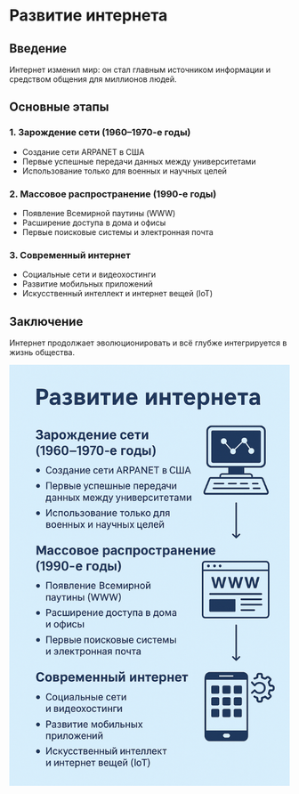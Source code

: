 # Развитие интернета

## Введение
Интернет изменил мир: он стал главным источником информации и средством общения для миллионов людей.

## Основные этапы

### 1. Зарождение сети (1960–1970-е годы)
- Создание сети ARPANET в США
- Первые успешные передачи данных между университетами
- Использование только для военных и научных целей

### 2. Массовое распространение (1990-е годы)
- Появление Всемирной паутины (WWW)
- Расширение доступа в дома и офисы
- Первые поисковые системы и электронная почта

### 3. Современный интернет
- Социальные сети и видеохостинги
- Развитие мобильных приложений
- Искусственный интеллект и интернет вещей (IoT)

## Заключение
Интернет продолжает эволюционировать и всё глубже интегрируется в жизнь общества.

![Развитие интернета](images/internet-history.png)
